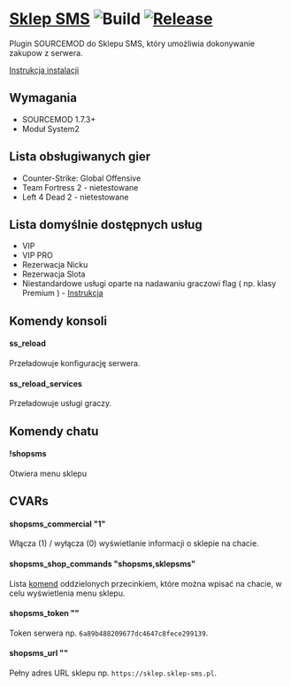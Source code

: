 # [Sklep SMS](https://sklep-sms.pl/) ![Build](https://github.com/gammerce/plugin-sourcemod/workflows/Compile%20plugins/badge.svg)  [![Release](https://img.shields.io/github/v/release/gammerce/plugin-sourcemod)](https://github.com/gammerce/plugin-sourcemod/releases/latest)

Plugin SOURCEMOD do Sklepu SMS, który umożliwia dokonywanie zakupow z serwera.

[Instrukcja instalacji](https://github.com/gammerce/plugin-sourcemod/wiki/Konfiguracja-pluginu)

## Wymagania
* SOURCEMOD 1.7.3+
* Moduł System2

## Lista obsługiwanych gier
* Counter-Strike: Global Offensive
* Team Fortress 2 - nietestowane
* Left 4 Dead 2 - nietestowane

## Lista domyślnie dostępnych usług
* VIP
* VIP PRO
* Rezerwacja Nicku
* Rezerwacja Slota
* Niestandardowe usługi oparte na nadawaniu graczowi flag ( np. klasy Premium ) - [Instrukcja](https://github.com/gammerce/plugin-sourcemod/wiki/Utworzenie-us%C5%82ugi-nadaj%C4%85cej-graczowi-flagi)


## Komendy konsoli

#### ss_reload
Przeładowuje konfigurację serwera.

#### ss_reload_services
Przeładowuje usługi graczy.

## Komendy chatu

#### !shopsms
Otwiera menu sklepu

## CVARs

#### shopsms_commercial "1"
Włącza (1) / wyłącza (0) wyświetlanie informacji o sklepie na chacie.

#### shopsms_shop_commands "shopsms,sklepsms"
Lista [komend](https://github.com/gammerce/plugin-sourcemod#shopsms) oddzielonych przecinkiem, które można wpisać na chacie, w celu wyświetlenia menu sklepu.

#### shopsms_token ""
Token serwera np. `6a89b488209677dc4647c8fece299139`.

#### shopsms_url ""
Pełny adres URL sklepu np. `https://sklep.sklep-sms.pl`.
